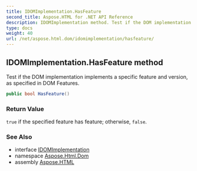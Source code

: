 ```yaml
---
title: IDOMImplementation.HasFeature
second_title: Aspose.HTML for .NET API Reference
description: IDOMImplementation method. Test if the DOM implementation implements a specific feature and version as specified in DOM Features
type: docs
weight: 40
url: /net/aspose.html.dom/idomimplementation/hasfeature/
---
```

## IDOMImplementation.HasFeature method

Test if the DOM implementation implements a specific feature and version, as specified in DOM Features.

```csharp
public bool HasFeature()
```

### Return Value

`true` if the specified feature has feature; otherwise, `false`.

### See Also

* interface [IDOMImplementation](../)
* namespace [Aspose.Html.Dom](../../idomimplementation/)
* assembly [Aspose.HTML](../../../)
